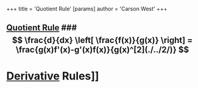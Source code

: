+++
 title = 'Quotient Rule'
[params]
	author = 'Carson West'
+++
## [Quotient Rule](./../quotient-rule/) ###  $$ \frac{d}{dx} \left[ \frac{f(x)}{g(x)} \right] = \frac{g(x)f'(x)-g'(x)f(x)}{g(x)^[2](./../2/)} $$  


# [Derivative](./../derivative/) Rules]]